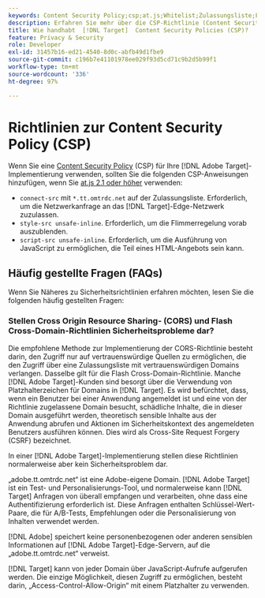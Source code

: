 ```yaml
---
keywords: Content Security Policy;csp;at.js;Whitelist;Zulassungsliste;Flimmern;Ausblenden;pre-hide;Vorab ausblenden
description: Erfahren Sie mehr über die CSP-Richtlinie (Content Security Policy), die Sie bei Verwendung von Adobe Target hinzufügen sollten.
title: Wie handhabt  [!DNL Target]  Content Security Policies (CSP)?
feature: Privacy & Security
role: Developer
exl-id: 31457b16-ed21-4540-8d0c-abfb49d1fbe9
source-git-commit: c196b7e41101978ee029f93d5cd71c9b2d5b99f1
workflow-type: tm+mt
source-wordcount: '336'
ht-degree: 97%

---
```


# Richtlinien zur Content Security Policy (CSP)

Wenn Sie eine [Content Security Policy](https://de.wikipedia.org/wiki/Content_Security_Policy) (CSP) für Ihre [!DNL Adobe Target]-Implementierung verwenden, sollten Sie die folgenden CSP-Anweisungen hinzufügen, wenn Sie [at.js 2.1 oder höher](https://developer.adobe.com/target/implement/client-side/atjs/target-atjs-versions/) verwenden:

* `connect-src` mit `*.tt.omtrdc.net` auf der Zulassungsliste. Erforderlich, um die Netzwerkanfrage an das [!DNL Target]-Edge-Netzwerk zuzulassen.
* `style-src unsafe-inline`. Erforderlich, um die Flimmerregelung vorab auszublenden.
* `script-src unsafe-inline`.  Erforderlich, um die Ausführung von JavaScript zu ermöglichen, die Teil eines HTML-Angebots sein kann.

## Häufig gestellte Fragen (FAQs)

Wenn Sie Näheres zu Sicherheitsrichtlinien erfahren möchten, lesen Sie die folgenden häufig gestellten Fragen:

### Stellen Cross Origin Resource Sharing- (CORS) und Flash Cross-Domain-Richtlinien Sicherheitsprobleme dar?

Die empfohlene Methode zur Implementierung der CORS-Richtlinie besteht darin, den Zugriff nur auf vertrauenswürdige Quellen zu ermöglichen, die den Zugriff über eine Zulassungsliste mit vertrauenswürdigen Domains verlangen. Dasselbe gilt für die Flash Cross-Domain-Richtlinie. Manche [!DNL Adobe Target]-Kunden sind besorgt über die Verwendung von Platzhalterzeichen für Domains in [!DNL Target]. Es wird befürchtet, dass, wenn ein Benutzer bei einer Anwendung angemeldet ist und eine von der Richtlinie zugelassene Domain besucht, schädliche Inhalte, die in dieser Domain ausgeführt werden, theoretisch sensible Inhalte aus der Anwendung abrufen und Aktionen im Sicherheitskontext des angemeldeten Benutzers ausführen können. Dies wird als Cross-Site Request Forgery (CSRF) bezeichnet.

In einer [!DNL Adobe Target]-Implementierung stellen diese Richtlinien normalerweise aber kein Sicherheitsproblem dar.

„adobe.tt.omtrdc.net“ ist eine Adobe-eigene Domain. [!DNL Adobe Target] ist ein Test- und Personalisierungs-Tool, und normalerweise kann [!DNL Target] Anfragen von überall empfangen und verarbeiten, ohne dass eine Authentifizierung erforderlich ist. Diese Anfragen enthalten Schlüssel-Wert-Paare, die für A/B-Tests, Empfehlungen oder die Personalisierung von Inhalten verwendet werden.

[!DNL Adobe] speichert keine personenbezogenen oder anderen sensiblen Informationen auf [!DNL Adobe Target]-Edge-Servern, auf die „adobe.tt.omtrdc.net“ verweist.

[!DNL Target] kann von jeder Domain über JavaScript-Aufrufe aufgerufen werden. Die einzige Möglichkeit, diesen Zugriff zu ermöglichen, besteht darin, „Access-Control-Allow-Origin“ mit einem Platzhalter zu verwenden.
